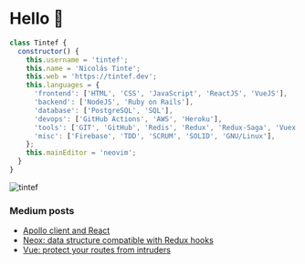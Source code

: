 # Hello 👋

```javascript
class Tintef {
  constructor() {
    this.username = 'tintef';
    this.name = 'Nicolás Tinte';
    this.web = 'https://tintef.dev';
    this.languages = {
      'frontend': ['HTML', 'CSS', 'JavaScript', 'ReactJS', 'VueJS'],
      'backend': ['NodeJS', 'Ruby on Rails'],
      'database': ['PostgreSQL', 'SQL'],
      'devops': ['GitHub Actions', 'AWS', 'Heroku'],
      'tools': ['GIT', 'GitHub', 'Redis', 'Redux', 'Redux-Saga', 'Vuex'],
      'misc': ['Firebase', 'TDD', 'SCRUM', 'SOLID', 'GNU/Linux'],
    };
    this.mainEditor = 'neovim';
  }
}
```

<p align="left"> <img src="https://komarev.com/ghpvc/?username=tintef" alt="tintef" /> </p>

### Medium posts
<!-- BLOG-POST-LIST:START -->
- [Apollo client and React](https://medium.com/neocoast/apollo-client-and-react-252ee139e7ee?source=rss-e81e12397461------2)
- [Neox: data structure compatible with Redux hooks](https://medium.com/neocoast/neox-data-structure-compatible-with-redux-hooks-93a43002a797?source=rss-e81e12397461------2)
- [Vue: protect your routes from intruders](https://medium.com/neocoast/vue-protect-your-routes-from-intruders-2b77b0d10571?source=rss-e81e12397461------2)
<!-- BLOG-POST-LIST:END -->
